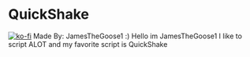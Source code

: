 # QuickShake
[![ko-fi](https://ko-fi.com/img/githubbutton_sm.svg)](https://ko-fi.com/L4L61KAKJQ)
Made By: JamesTheGoose1 :)
Hello im JamesTheGoose1 I like to script ALOT and my favorite script is QuickShake
